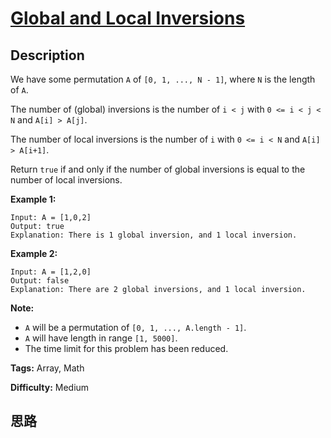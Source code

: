 # [Global and Local Inversions][title]

## Description

We have some permutation `A` of `[0, 1, ..., N - 1]`, where `N` is the length
of `A`.

The number of (global) inversions is the number of `i < j` with `0 <= i < j <
N` and `A[i] > A[j]`.

The number of local inversions is the number of `i` with `0 <= i < N` and
`A[i] > A[i+1]`.

Return `true` if and only if the number of global inversions is equal to the
number of local inversions.

**Example 1:**
            Input: A = [1,0,2]    Output: true    Explanation: There is 1 global inversion, and 1 local inversion.    

**Example 2:**
            Input: A = [1,2,0]    Output: false    Explanation: There are 2 global inversions, and 1 local inversion.    

**Note:**

  * `A` will be a permutation of `[0, 1, ..., A.length - 1]`.
  * `A` will have length in range `[1, 5000]`.
  * The time limit for this problem has been reduced.


**Tags:** Array, Math

**Difficulty:** Medium

## 思路

[title]: https://leetcode.com/problems/global-and-local-inversions
